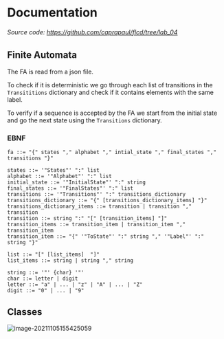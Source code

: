 # Documentation
###### Source code: https://github.com/caprapaul/flcd/tree/lab_04

## Finite Automata

The FA is read from a json file. 

To check if it is deterministic we go through each list of transitions in the `Transititions` dictionary and check if it contains elements with the same label.

To verify if a sequence is accepted by the FA we start from the initial state and go the next state using the `Transitions` dictionary.

### EBNF

```
fa ::= "{" states "," alphabet "," intial_state "," final_states "," transitions "}"

states ::= '"States"' ":" list
alphabet ::= '"Alphabet"' ":" list
initial_state ::= '"InitialState"' ":" string
final_states ::= '"FinalStates"' ":" list
transitions ::= '"Transitions"' ":" transitions_dictionary
transitions_dictionary ::= "{" [transitions_dictionary_items] "}"
transitions_dictionary_items ::= transition | transition "," transition
transition ::= string ":" "[" [transition_items] "]"
transition_items ::= transition_item | transition_item "," transition_item
transition_item ::= "{" '"ToState"' ":" string "," '"Label"' ":" string "}"

list ::= "[" [list_items]  "]"
list_items ::= string | string "," string

string ::= '"' {char} '"'
char ::= letter | digit
letter ::= "a" | ... | "z" | "A" | ... | "Z"
digit ::= "0" | ... | "9"

```

## Classes

![image-20211105155425059](E:\Users\user\AppData\Roaming\Typora\typora-user-images\image-20211105155425059.png)
